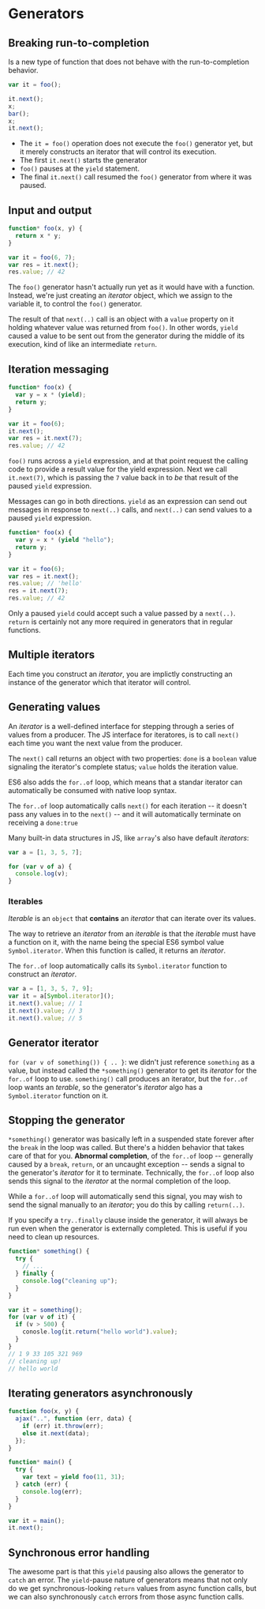 # Generators

## Breaking run-to-completion

Is a new type of function that does not behave with the run-to-completion behavior.

```js
var it = foo();

it.next();
x;
bar();
x;
it.next();
```

- The `it = foo()` operation does not execute the `foo()` generator yet, but it merely constructs an iterator that will control its execution.
- The first `it.next()` starts the generator
- `foo()` pauses at the `yield` statement.
- The final `it.next()` call resumed the `foo()` generator from where it was paused.

## Input and output

```js
function* foo(x, y) {
  return x * y;
}

var it = foo(6, 7);
var res = it.next();
res.value; // 42
```

The `foo()` generator hasn't actually run yet as it would have with a function. Instead,
we're just creating an _iterator_ object, which we assign to the variable it, to control the `foo()` generator.

The result of that `next(..)` call is an object with a `value` property on it holding whatever value was returned from `foo()`. In other words, `yield` caused a value to be sent out from the generator during the middle of its execution, kind of like an intermediate `return`.

## Iteration messaging

```js
function* foo(x) {
  var y = x * (yield);
  return y;
}

var it = foo(6);
it.next();
var res = it.next(7);
res.value; // 42
```

`foo()` runs across a `yield` expression, and at that point request the calling code to provide a result value for the yield expression. Next we call `it.next(7)`, which is passing the `7` value back in to _be_ that result of the paused `yield` expression.

Messages can go in both directions. `yield` as an expression can send out messages in response to `next(..)` calls, and `next(..)` can send values to a paused `yield` expression.

```js
function* foo(x) {
  var y = x * (yield "hello");
  return y;
}

var it = foo(6);
var res = it.next();
res.value; // 'hello'
res = it.next(7);
res.value; // 42
```

Only a paused `yield` could accept such a value passed by a `next(..)`.
`return` is certainly not any more required in generators that in regular functions.

## Multiple iterators

Each time you construct an _iterator_, you are implictly constructing an instance of the generator which that iterator will control.

## Generating values

An _iterator_ is a well-defined interface for stepping through a series of values from a producer. The JS interface for iteratores, is to call `next()` each time you want the next value from the producer.

The `next()` call returns an object with two properties: `done` is a `boolean` value signaling the iterator's complete status; `value` holds the iteration value.

ES6 also adds the `for..of` loop, which means that a standar iterator can automatically be consumed with native loop syntax.

The `for..of` loop automatically calls `next()` for each iteration -- it doesn't pass any values in to the `next()` -- and it will automatically terminate on receiving a `done:true`

Many built-in data structures in JS, like `array`'s also have default _iterators_:

```js
var a = [1, 3, 5, 7];

for (var v of a) {
  console.log(v);
}
```

### Iterables

_Iterable_ is an `object` that **contains** an _iterator_ that can iterate over its values.

The way to retrieve an _iterator_ from an _iterable_ is that the _iterable_ must have a function on it, with the name being the special ES6 symbol value `Symbol.iterator`. When this function is called, it returns an _iterator_.

The `for..of` loop automatically calls its `Symbol.iterator` function to construct an _iterator_.

```js
var a = [1, 3, 5, 7, 9];
var it = a[Symbol.iterator]();
it.next().value; // 1
it.next().value; // 3
it.next().value; // 5
```

## Generator iterator

`for (var v of something()) { .. }`: we didn't just reference `something` as a value, but instead called the `*something()` generator to get its _iterator_ for the `for..of` loop to use. `something()` call produces an iterator, but the `for..of` loop wants an _terable_, so the generator's _iterator_ algo has a `Symbol.iterator` function on it.

## Stopping the generator

`*something()` generator was basically left in a suspended state forever after the `break` in the loop was called. But there's a hidden behavior that takes care of that for you. **Abnormal completion**, of the `for..of` loop -- generally caused by a `break`, `return`, or an uncaught exception -- sends a signal to the generator's _iterator_ for it to terminate.
Technically, the `for..of` loop also sends this signal to the _iterator_ at the normal completion of the loop.

While a `for..of` loop will automatically send this signal, you may wish to send the signal manually to an _iterator_; you do this by calling `return(..)`.

If you specify a `try..finally` clause inside the generator, it will always be run even when the generator is externally completed. This is useful if you need to clean up resources.

```js
function* something() {
  try {
    // ...
  } finally {
    console.log("cleaning up");
  }
}

var it = something();
for (var v of it) {
  if (v > 500) {
    conosle.log(it.return("hello world").value);
  }
}
// 1 9 33 105 321 969
// cleaning up!
// hello world
```

## Iterating generators asynchronously

```js
function foo(x, y) {
  ajax("..", function (err, data) {
    if (err) it.throw(err);
    else it.next(data);
  });
}

function* main() {
  try {
    var text = yield foo(11, 31);
  } catch (err) {
    console.log(err);
  }
}

var it = main();
it.next();
```

## Synchronous error handling

The awesome part is that this `yield` pausing also allows the generator to `catch` an error. The `yield`-pause nature of generators means that not only do we get synchronous-looking `return` values from async function calls, but we can also synchronously `catch` errors from those async function calls.
